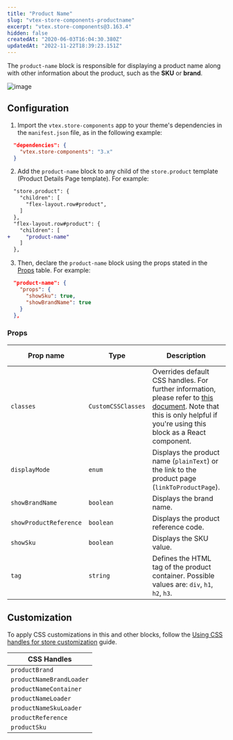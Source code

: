 ```yaml
---
title: "Product Name"
slug: "vtex-store-components-productname"
excerpt: "vtex.store-components@3.163.4"
hidden: false
createdAt: "2020-06-03T16:04:30.380Z"
updatedAt: "2022-11-22T18:39:23.151Z"
---
```

The `product-name` block is responsible for displaying a product name along with other information about the product, such as the **SKU** or **brand**.

![image](https://user-images.githubusercontent.com/284515/70231165-8f6b4200-1738-11ea-9f06-3583c08fc693.png)

## Configuration

1. Import the `vtex.store-components` app to your theme's dependencies in the `manifest.json` file, as in the following example:

```json
  "dependencies": {
    "vtex.store-components": "3.x"
  }
```

2. Add the `product-name` block to any child of the `store.product` template (Product Details Page template). For example:

```diff
  "store.product": {
    "children": [
      "flex-layout.row#product",
    ]
  },
  "flex-layout.row#product": {
    "children": [
+     "product-name"
    ]
  },
```

3. Then, declare the `product-name` block using the props stated in the [Props](#props) table. For example:

```json
  "product-name": {
    "props": {
      "showSku": true,
      "showBrandName": true
    }
  },
```

### Props

| Prop name | Type | Description | Default value |
| --- | --- | --- | ---| 
| `classes` | `CustomCSSClasses` | Overrides default CSS handles. For further information, please refer to [this document](https://github.com/vtex-apps/css-handles#usecustomclasses). Note that this is only helpful if you're using this block as a React component. | `undefined` |
| `displayMode` | `enum` | Displays the product name (`plainText`) or the link to the product page (`linkToProductPage`). | `plainText`| 
| `showBrandName` | `boolean` | Displays the brand name. | `false`| 
| `showProductReference` | `boolean` | Displays the product reference code. | `false`| 
| `showSku` | `boolean` | Displays the SKU value. | `false` |
| `tag` | `string` | Defines the HTML tag of the product container. Possible values are: `div`, `h1`, `h2`, `h3`.  | `div` |

## Customization

To apply CSS customizations in this and other blocks, follow the [Using CSS handles for store customization](https://developers.vtex.com/vtex-developer-docs/docs/vtex-io-documentation-using-css-handles-for-store-customization) guide.

| CSS Handles |
| --- |
| `productBrand` |
| `productNameBrandLoader` |
| `productNameContainer` |
| `productNameLoader` |
| `productNameSkuLoader` |
| `productReference` |
| `productSku` |
